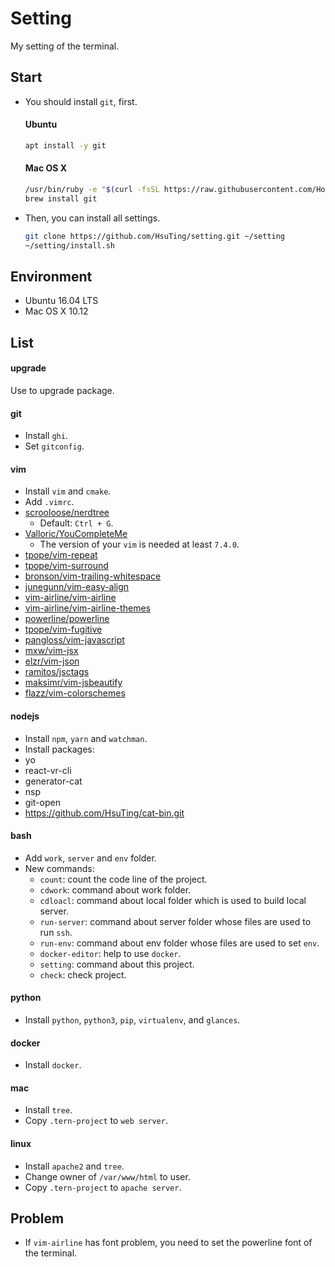 # Setting
My setting of the terminal.

## Start

- You should install `git`, first.

  #### Ubuntu
  ```sh
  apt install -y git
  ```

  #### Mac OS X
  ```sh
  /usr/bin/ruby -e "$(curl -fsSL https://raw.githubusercontent.com/Homebrew/install/master/install)"
  brew install git
  ```

- Then, you can install all settings.

  ```sh
  git clone https://github.com/HsuTing/setting.git ~/setting
  ~/setting/install.sh
  ```

## Environment

- Ubuntu 16.04 LTS
- Mac OS X 10.12

## List

#### upgrade
Use to upgrade package.

#### git
- Install `ghi`.
- Set `gitconfig`.

#### vim
- Install `vim` and `cmake`.
- Add `.vimrc`.
- [scrooloose/nerdtree](https://github.com/scrooloose/nerdtree)
  - Default: `Ctrl + G`.
- [Valloric/YouCompleteMe](https://github.com/Valloric/YouCompleteMe)
  - The version of your `vim` is needed at least `7.4.0`.
- [tpope/vim-repeat](https://github.com/tpope/vim-repeat)
- [tpope/vim-surround](https://github.com/tpope/vim-surround)
- [bronson/vim-trailing-whitespace](https://github.com/bronson/vim-trailing-whitespace)
- [junegunn/vim-easy-align](https://github.com/junegunn/vim-easy-align)
- [vim-airline/vim-airline](https://github.com/vim-airline/vim-airline)
- [vim-airline/vim-airline-themes](https://github.com/vim-airline/vim-airline-themes)
- [powerline/powerline](https://github.com/powerline/powerline)
- [tpope/vim-fugitive](https://github.com/tpope/vim-fugitive)
- [pangloss/vim-javascript](https://github.com/pangloss/vim-javascript)
- [mxw/vim-jsx](https://github.com/mxw/vim-jsx)
- [elzr/vim-json](https://github.com/elzr/vim-json)
- [ramitos/jsctags](https://github.com/ramitos/jsctags)
- [maksimr/vim-jsbeautify](https://github.com/maksimr/vim-jsbeautify)
- [flazz/vim-colorschemes](https://github.com/flazz/vim-colorschemes)

#### nodejs
- Install `npm`, `yarn` and `watchman`.
- Install packages:
 - yo
 - react-vr-cli
 - generator-cat
 - nsp
 - git-open
 - https://github.com/HsuTing/cat-bin.git

#### bash
- Add `work`, `server` and `env` folder.
- New commands:
  - `count`: count the code line of the project.
  - `cdwork`: command about work folder.
  - `cdloacl`: command about local folder which is used to build local server.
  - `run-server`: command about server folder whose files are used to run `ssh`. 
  - `run-env`: command about env folder whose files are used to set `env`.
  - `docker-editor`: help to use `docker`.
  - `setting`: command about this project.
  - `check`: check project.

#### python
- Install `python`, `python3`, `pip`, `virtualenv`, and `glances`.

#### docker
- Install `docker`.

#### mac
- Install `tree`.
- Copy `.tern-project` to `web server`.

#### linux
- Install `apache2` and `tree`.
- Change owner of `/var/www/html` to user.
- Copy `.tern-project` to `apache server`.

## Problem

- If `vim-airline` has font problem, you need to set the powerline font of the terminal.
